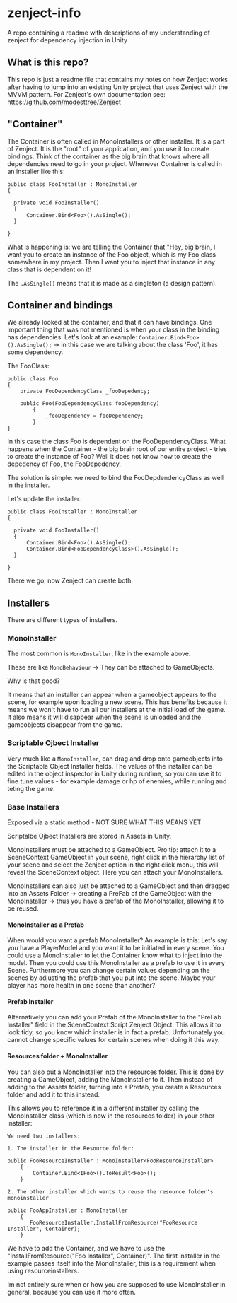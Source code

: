 # zenject-info
A repo containing a readme with descriptions of my understanding of zenject for dependency injection in Unity

## What is this repo?
This repo is just a readme file that contains my notes on how Zenject works after having to jump into an existing Unity project that uses Zenject with the MVVM pattern.
For Zenject's own documentation see: https://github.com/modesttree/Zenject

## "Container"
The Container is often called in MonoInstallers or other installer. It is a part of Zenject. It is the "root" of your application, and you use it to create bindings.
Think of the container as the big brain that knows where all dependencies need to go in your project. Whenever Container is called in an installer like this:

```
public class FooInstaller : MonoInstaller
{

  private void FooInstaller()
  {
      Container.Bind<Foo>().AsSingle();
  }

}
```

What is happening is: we are telling the Container that "Hey, big brain, I want you to create an instance of the Foo object, which is my Foo class somewhere in my project. Then I want you to inject that instance in any class that is dependent on it!

The ```.AsSingle()``` means that it is made as a singleton (a design pattern). 


## Container and bindings
We already looked at the container, and that it can have bindings.
One important thing that was not mentioned is when your class in the binding has dependencies.
Let's look at an example: ```Container.Bind<Foo>().AsSingle();``` -> in this case we are talking about the class 'Foo', it has some dependency.

The FooClass:
```
public class Foo
{
    private FooDependencyClass _fooDepedency;

    public Foo(FooDependencyClass fooDependency)
        {
            _fooDependency = fooDependency;
        }
}
```

In this case the class Foo is dependent on the FooDependencyClass.
What happens when the Container - the big brain root of our entire project - tries to create the instance of Foo?
Well it does not know how to create the depedency of Foo, the FooDepedency. 

The solution is simple: we need to bind the FooDepdendencyClass as well in the installer.

Let's update the installer.

```
public class FooInstaller : MonoInstaller
{

  private void FooInstaller()
  {
      Container.Bind<Foo>().AsSingle();
      Container.Bind<FooDependencyClass>().AsSingle();
  }

}
```

There we go, now Zenject can create both.


## Installers
There are different types of installers.

### MonoInstaller
The most common is ```MonoInstaller```, like in the example above.

These are like ```MonoBehaviour``` -> They can be attached to GameObjects.

Why is that good?

It means that an installer can appear when a gameobject appears to the scene, for example upon loading a new scene. This has benefits because it means we won't have to run all our installers at the initial load of the game. It also means it will disappear when the scene is unloaded and the gameobjects disappear from the game.

### Scriptable Ojbect Installer
Very much like a ```MonoInstaller```, can drag and drop onto gameobjects into the Scriptable Object Installer fields. The values of the installer can be edited in the object inspector in Unity during runtime, so you can use it to fine tune values - for example damage or hp of enemies, while running and teting the game. 

### Base Installers
Exposed via a static method - NOT SURE WHAT THIS MEANS YET

Scriptalbe Ojbect Installers are stored in Assets in Unity.

MonoInstallers must be attached to a GameObject. Pro tip: attach it to a SceneContext GameObject in your scene, right click in the hierarchy list of your scene and select the Zenject option in the right click menu, this will reveal the SceneContext object. Here you can attach your MonoInstallers.

MonoInstallers can also just be attached to a GameObject and then dragged into an Assets Folder -> creating a PreFab of the GameObject with the MonoInstaller -> thus you have a prefab of the MonoInstaller, allowing it to be reused.

#### MonoInstaller as a Prefab
When would you want a prefab MonoInstaller? An example is this: Let's say you have a PlayerModel and you want it to be initiated in every scene. You could use a MonoInstaller to let the Container know what to inject into the model. Then you could use this MonoInstaller as a prefab to use it in every Scene. Furthermore you can change certain values depending on the scenes by adjusting the prefab that you put into the scene. Maybe your player has more health in one scene than another?

#### Prefab Installer
Alternatively you can add your Prefab of the MonoInstaller to the "PreFab Installer" field in the SceneContext Script Zenject Object. This allows it to look tidy, so you know which installer is in fact a prefab. Unfortunately you cannot change specific values for certain scenes when doing it this way. 

#### Resources folder + MonoInstaller
You can also put a MonoInstaller into the resources folder. This is done by creating a GameObject, adding the MonoInstaller to it. Then instead of adding to the Assets folder, turning into a Prefab, you create a Resources folder and add it to this instead.

This allows you to reference it in a different installer by calling the MonoInstaller class (which is now in the resources folder) in your other installer:

```
We need two installers: 

1. The installer in the Resource folder:

public FooResourceInstaller : MonoInstaller<FooResourceInstaller>
    {
        Container.Bind<IFoo>().ToResult<Foo>();
    }
    
2. The other installer which wants to reuse the resource folder's monoinstaller

public FooAppInstaller : MonoInstaller
    {
       FooResourceInstaller.InstallFromResource("FooResource Installer", Container);
    }

```

We have to add the Container, and we have to use the "InstallFromResource("Foo Installer", Container)".
The first installer in the example passes itself into the MonoInstaller, this is a requirement when using resourceinstallers.

Im not entirely sure when or how you are supposed to use MonoInstaller<Foo> in general, because you can use it more often.
